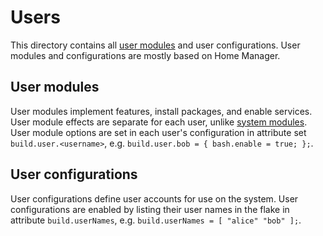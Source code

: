 # Users
This directory contains all [user modules](modules) and user configurations.
User modules and configurations are mostly based on Home Manager.

## User modules
User modules implement features, install packages, and enable services.
User module effects are separate for each user, unlike [system modules](/systems).
User module options are set in each user's configuration in attribute set
`build.user.<username>`, e.g. `build.user.bob = { bash.enable = true; };`.

## User configurations
User configurations define user accounts for use on the system.
User configurations are enabled by listing their user names in the flake in attribute
`build.userNames`, e.g. `build.userNames = [ "alice" "bob" ];`.
